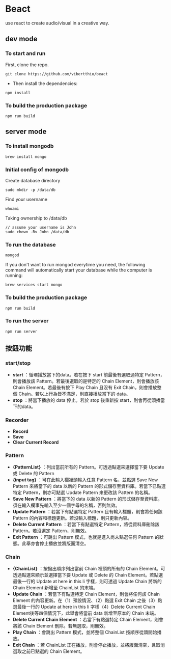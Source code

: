 # Beact
use react to create audio/visual in a creative way.

## dev mode

### To start and run

First, clone the repo.
```
git clone https://github.com/vibertthio/beact
```

* Then install the dependencies:

```
npm install
```

### To build the production package

```
npm run build
```

## server mode

### To install mongodb

```
brew install mongo
```

### Initial config of mongodb

Create database directory
```
sudo mkdir -p /data/db
```
Find your username
```
whoami
```
Taking ownership to /data/db
```
// assume your username is John
sudo chown -Rv John /data/db
```
### To run the database

```
mongod
```

If you don't want to run mongod everytime you need, the following command will automatically start your database while the computer is running:

```
brew services start mongo
```

### To build the production package

```
npm run build
```
### To run the server

```
npm run server
```

## 按鈕功能

### start/stop
* **start** ：循環播放當下的data。若在按下 start 前最後有選取過特定 Pattern，則會播放該 Pattern。若最後選取的是特定的 Chain Element，則會播放該 Chain Element。若最後有按下 Play Chain 且沒有 Exit Chain，則會播放整個 Chain。若以上行為皆不滿足，則直接播放當下的 data。
* **stop** ：將當下播放的 data 停止。若於 stop 後重新按 start，則會再從頭播當下的data。

### Recorder
* **Record**
* **Save**
* **Clear Current Record**

### Pattern
* **{PatternList}** ：列出當前所有的 Pattern。可透過點選來選擇當下要 Update 或 Delete 的 Pattern
* **{input tag}** ：可在此輸入欄裡頭輸入任意 Pattern 名，並點選 Save New Pattern 來將當下的 data 以新的 Pattern 的形式儲存至資料庫。若當下已點選特定 Pattern，則亦可點選 Update Pattern 來更改該 Pattern 的名稱。
* **Save New Pattern** ：將當下的 data 以新的 Pattern 的形式儲存至資料庫。須在輸入欄事先輸入至少一個字母的名稱，否則無效。
* **Update Pattern** ：若當下有點選特定 Pattern 且有輸入標題，則會將任何該 Pattern 的內容和標題更新。若沒輸入標題，則只更新內容。
* **Delete Current Pattern** ：若當下有點選特定 Pattern，將從資料庫刪除該 Pattern。若沒選定 Pattern，則無效。
* **Exit Pattern** ：可跳出 Pattern 模式，也就是進入尚未點選任何 Pattern 的狀態。此舉亦會停止播放並將版面清空。

### Chain
* **{ChainList}** ：按撥出順序列出當前 Chain 裡頭的所有的 Chain Element。可透過點選來顯示並選擇當下要 Update 或 Delete 的 Chain Element。若點選最後一行的 Update at here in this li 字樣，則可透過 Update Chain 將新的 Chain Element 新增至 ChainList 的末端。
* **Update Chain** ：若當下有點選特定 Chain Element，則會將任何該 Chain Element 的內容更新。在（1）預設情況、（2）點選 Exit Chain 之後（3）點選最後一行的 Update at here in this li 字樣（4）Delete Current Chain Element後等四個情況下，此舉會將當前 data 新增至原本的 Chain 末端。
* **Delete Current Chain Element** ：若當下有點選特定 Chain Element，則會將該 Chain Element 刪除。若無選取，則無效。
* **Play Chain** ：會跳出 Pattern 模式，並將整個 ChainList 按順序從頭開始播放。  
* **Exit Chain** ：若 ChainList 正在播放，則會停止播放，並將版面清空，且取消選取之前已點選的 Chain Element。